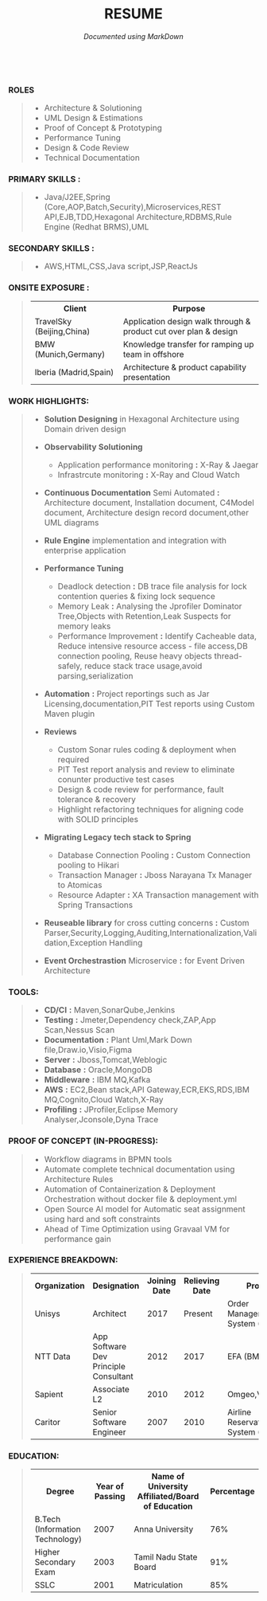 <h1 align="center">RESUME</h1>
<h6 align="center">Documented using MarkDown</h6>
<br>
<br>
<h2 align="left" style="font-size: 1rem;>
<p >Rengasamy Venkittaraman (Architect)</p>
<p>Experience&nbsp;&nbsp;&nbsp;&nbsp;&nbsp;&nbsp;&nbsp;&nbsp;&nbsp;&nbsp;&nbsp;&nbsp;&nbsp;&nbsp;      :&nbsp;15 Years </p>
<p>Present Company &nbsp;&nbsp;&nbsp;:&nbsp;Unisys<br>
<p>Contact &nbsp;&nbsp;&nbsp;&nbsp;&nbsp;&nbsp;&nbsp;&nbsp;&nbsp;&nbsp;&nbsp;&nbsp;&nbsp;&nbsp;&nbsp;&nbsp;&nbsp;&nbsp;&nbsp;&nbsp;:&nbsp;+91-8792378589 
</p>
<p>Email &nbsp;&nbsp;&nbsp;&nbsp;&nbsp;&nbsp;&nbsp;&nbsp;&nbsp;&nbsp;&nbsp;&nbsp;&nbsp;&nbsp;&nbsp;&nbsp;&nbsp;&nbsp;&nbsp;&nbsp;&nbsp;&nbsp;&nbsp;&nbsp;: rengainbox23@gmail.com</p>

 </h2>
<br>

<h3 align="left">ROLES</h3>
<blockquote style="font-size: 1rem;">

  
  - Architecture & Solutioning
 -   UML Design & Estimations
 -   Proof of Concept & Prototyping
 -   Performance Tuning
 -   Design & Code Review
 -   Technical Documentation
</blockquote >

<h3 align="left">PRIMARY SKILLS :</h3>

<blockquote style="font-size: 1rem;">
 
- Java/J2EE,Spring (Core,AOP,Batch,Security),Microservices,REST API,EJB,TDD,Hexagonal Architecture,RDBMS,Rule Engine (Redhat BRMS),UML

</blockquote >         



<h3 align="left">SECONDARY SKILLS :</h3>

<blockquote style="font-size: 1rem;">

- AWS,HTML,CSS,Java script,JSP,ReactJs

</blockquote > 

<h3 align="left">ONSITE EXPOSURE :</h3>

<blockquote style="font-size: 1rem;">
  <table>
  <tr>
    <th>Client</th>
    <th>Purpose</th> 
  </tr>
  <tr>
    <td>TravelSky (Beijing,China)</td>
    <td>Application design walk through & product cut over plan & design</td> 
  </tr>
  <tr>
    <td>BMW (Munich,Germany)</td>
    <td>Knowledge transfer for ramping up team in offshore</td> 
  </tr>
<tr>
    <td>Iberia (Madrid,Spain)</td>
    <td>Architecture & product capability presentation</td> 
  </tr>
</table> 
</blockquote>

<h3 align="left">WORK HIGHLIGHTS:</h3>

<blockquote style="font-size: 1rem;">

-   **Solution Designing** in Hexagonal Architecture using Domain driven design
-   **Observability Solutioning**  
    - Application performance monitoring **:** X-Ray & Jaegar
    - Infrastrcute monitoring **:** X-Ray and Cloud Watch
-    **Continuous Documentation** Semi Automated  **:** Architecture document, Installation document, C4Model document, Architecture design record document,other UML diagrams
-    **Rule Engine** implementation and integration with enterprise application
-    **Performance Tuning** 
     - Deadlock detection **:** DB trace file analysis for lock contention queries & fixing lock sequence
     - Memory Leak **:** Analysing the Jprofiler Dominator Tree,Objects with Retention,Leak Suspects for memory leaks
     - Performance Improvement **:** Identify Cacheable data, Reduce intensive resource access - file access,DB connection pooling, Reuse heavy objects thread-safely, reduce stack trace usage,avoid parsing,serialization
-    **Automation** **:** Project reportings such as Jar Licensing,documentation,PIT Test reports using Custom Maven plugin
-    **Reviews** 
      
      - Custom Sonar rules coding & deployment when required
      - PIT Test report analysis and review to eliminate conunter productive test cases
      - Design & code review for performance, fault tolerance & recovery
      - Highlight refactoring techniques for aligning code with SOLID principles
-   **Migrating Legacy tech stack to Spring** 
     - Database Connection Pooling **:** Custom Connection pooling to Hikari
     - Transaction Manager **:** Jboss Narayana Tx Manager to Atomicas
     - Resource Adapter **:** XA Transaction management with Spring Transactions
-  **Reuseable library** for cross cutting concerns **:** Custom Parser,Security,Logging,Auditing,Internationalization,Validation,Exception Handling
-  **Event Orchestrastion** Microservice **:** for Event Driven Architecture
</blockquote>

<h3 align="left">TOOLS:</h3>


<blockquote style="font-size: 1rem;">

-   **CD/CI** **:** Maven,SonarQube,Jenkins
-   **Testing** **:** Jmeter,Dependency check,ZAP,App Scan,Nessus Scan
-   **Documentation** **:** Plant Uml,Mark Down file,Draw.io,Visio,Figma
-   **Server** **:** Jboss,Tomcat,Weblogic
-   **Database** **:** Oracle,MongoDB
-   **Middleware** **:** IBM MQ,Kafka
-   **AWS** **:** EC2,Bean stack,API Gateway,ECR,EKS,RDS,IBM MQ,Cognito,Cloud Watch,X-Ray
-   **Profiling** **:** JProfiler,Eclipse Memory Analyser,Jconsole,Dyna Trace

</blockquote>


<h3 align="left">PROOF OF CONCEPT (IN-PROGRESS):</h3>

<blockquote style="font-size: 1rem;">

-  Workflow diagrams in BPMN tools
-  Automate complete technical documentation using Architecture Rules
-  Automation of Containerization & Deployment Orchestration without docker file & deployment.yml
-  Open Source AI model for Automatic seat assignment using hard and soft constraints
-  Ahead of Time Optimization using Gravaal VM for performance gain	

</blockquote>

<h3 align="left">EXPERIENCE BREAKDOWN:</h3>

<blockquote style="font-size: 1rem;">
<table>
  <tr>
    <th>Organization</th>
    <th>Designation</th>
    <th>Joining Date</th>
    <th>Relieving Date</th> 
    <th>Project</th>
    <th>Domain</th>
  </tr>
  <tr>
    <td>Unisys</td>
    <td>Architect</td>
    <td>2017</td>
    <td>Present</td> 
    <td>Order Management System (Aircore)</td>
    <td>Airline Passengers Transportation</td> 
  </tr>
  <tr>
    <td>NTT Data</td>
    <td>App Software Dev Principle Consultant</td>
    <td>2012</td>
    <td>2017</td> 
    <td>EFA (BMW)</td>
    <td>Automobiles</td>
  </tr>
<tr>
   <td>Sapient</td>
    <td>Associate L2</td>
    <td>2010</td>
    <td>2012</td>
    <td>Omgeo,Vodafone</td> 
    <td>Banking & Telecom</td>
  </tr>
<tr>
   <td>Caritor</td>
    <td>Senior Software Engineer</td>
    <td>2007</td>
    <td>2010</td> 
    <td>Airline Reservation System (Aircore)</td>
    <td>Airline Passengers Transportation</td>
  </tr>
</table> 
</blockquote>

<h3 align="left">EDUCATION:</h3>

<blockquote style="font-size: 1rem;">
<table>
  <tr>
    <th>Degree</th>
    <th>Year of Passing</th>
    <th>Name of University Affiliated/Board of Education</th>
    <th>Percentage</th> 
  </tr>
  <tr>
    <td>B.Tech (Information Technology)</td>
    <td>2007</td>
    <td>Anna University</td>
    <td>76%</td> 
  </tr>
  <tr>
    <td>Higher Secondary Exam</td>
    <td>2003</td>
    <td>Tamil Nadu State Board</td>
    <td>91%</td> 
  </tr>
<tr>
   <td>SSLC</td>
    <td>2001</td>
    <td>Matriculation</td>
    <td>85%</td> 
  </tr>
</table> 
</blockquote>
